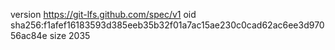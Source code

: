 version https://git-lfs.github.com/spec/v1
oid sha256:f1afef16183593d385eeb35b32f01a7ac15ae230c0cad62ac6ee3d97056ac84e
size 2035
